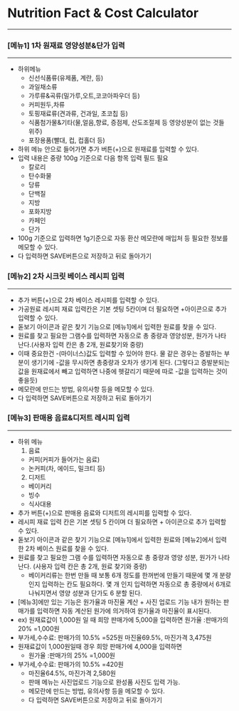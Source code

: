 # Nutrition Fact & Cost Calculator

---

### [메뉴1] 1차 원재료 영양성분&단가 입력

---
- 하위메뉴
  - 신선식품류(유제품, 계란, 등)
  - 과일채소류
  - 가루류&곡류(밀가루,오트,코코아파우더 등)
  - 커피원두,차류
  - 토핑재료류(견과류, 건과일, 초코칩 등)
  - 식품첨가물&기타(물,얼음,향료, 증점제, 산도조절제 등 영양성분이 없는 것들 위주)
  - 포장용품(빨대, 컵, 컵홀더 등)
- 하위 메뉴 안으로 들어가면 추가 버튼(+)으로 원재료를 입력할 수 있다.
- 입력 내용은 중량 100g 기준으로 다음 항목 입력 필드 필요
  - 칼로리
  - 탄수화물
  - 당류
  - 단백질
  - 지방
  - 포화지방
  - 카페인
  - 단가
- 100g 기준으로 입력하면 1g기준으로 자동 환산 메모란에 매입처 등 필요한 정보를 메모할 수 있다.
- 다 입력하면 SAVE버튼으로 저장하고 뒤로 돌아가기

### [메뉴2] 2차 시크릿 베이스 레시피 입력

---

- 추가 버튼(+)으로 2차 베이스 레시피를 입력할 수 있다.
- 가공원료 레시피 재료 입력칸은 기본 셋팅 5칸이며 더 필요하면 +아이콘으로 추가 입력할 수 있다.
- 돋보기 아이콘과 같은 찾기 기능으로 [메뉴1]에서 입력한 원료를 찾을 수 있다.
- 원료를 찾고 필요한 그램수를 입력하면 자동으로 총 중량과 영양성분, 원가가 나타난다.(사용자 입력 칸은 총 2개, 원료찾기와 중량)
- 이때 중요한건 -(마이너스)값도 입력할 수 있어야 한다. 물 같은 경우는 증발하는 부분이 생기기에 -값을 무시하면 총중량과 오차가 생기게 된다.
  (그렇다고 증발분되는 값을 원재료에서 빼고 입력하면 나중에 헷갈리기 때문에 따로 -값을 입력하는 것이 좋을듯)
- 메모란에 만드는 방법, 유의사항 등을 메모할 수 있다.
- 다 입력하면 SAVE버튼으로 저장하고 뒤로 돌아가기

### [메뉴3] 판매용 음료&디저트 레시피 입력

---

- 하위 메뉴
  1. 음료
    - 커피(커피가 들어가는 음료)
    - 논커피(차, 에이드, 밀크티 등)
  2. 디저트
    - 베이커리
    - 빙수
    - 식사대용
- 추가 버튼(+)으로 판매용 음료와 디저트의 레시피를 입력할 수 있다.
- 레시피 재료 입력 칸은 기본 셋팅 5 칸이며 더 필요하면 + 아이콘으로 추가 입력할 수 있다.
- 돋보기 아이콘과 같은 찾기 기능으로 [메뉴1]에서 입력한 원료와 [메뉴2]에서 입력한 2차 베이스 원료를 찾을 수 있다.
- 원료를 찾고 필요한 그램 수를 입력하면 자동으로 총 중량과 영양 성분, 원가가 나타난다. (사용자 입력 칸은 총 2개, 원료 찾기와 중량)
  - 베이커리류는 한번 만들 때 보통 6개 정도를 한꺼번에 만들기 때문에 몇 개 분량인지 입력하는 칸도 필요하다. 몇 개 인지 입력하면 자동으로 총 중량에서 6개로 나눠지면서 영양 성분과 단가도 6 분할 된다.
- [메뉴3]에만 있는 기능은 원가율과 마진율 계산 + 사진 업로드 기능
  내가 원하는 판매가를 입력하면 자동 계산된 원가에 의거하여 원가율과 마진율이 표시된다.
- ex) 원재료값이 1,000원 일 때 희망 판매가에 5,000을 입력하면
  원가율 :판매가의 20% =1,000원
- 부가세,수수료: 판매가의 10.5% =525원
  마진율69.5%, 마진가격 3,475원
- 원재료값이 1,000원일때 경우 희망 판매가에 4,000을 입력하면
  - 원가율 :판매가의 25% =1,000원
- 부가세,수수료: 판매가의 10.5% =420원
  - 마진율64.5%, 마진가격 2,580원
  - 판매 메뉴는 사진업로드 기능으로 완성품 사진도 입력 가능.
  - 메모란에 만드는 방법, 유의사항 등을 메모할 수 있다.
  - 다 입력하면 SAVE버튼으로 저장하고 뒤로 돌아가기
